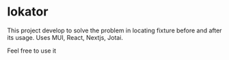 # lokator

This project develop to solve the problem in locating fixture before and after its usage. Uses MUI, React, Nextjs, Jotai.

Feel free to use it
